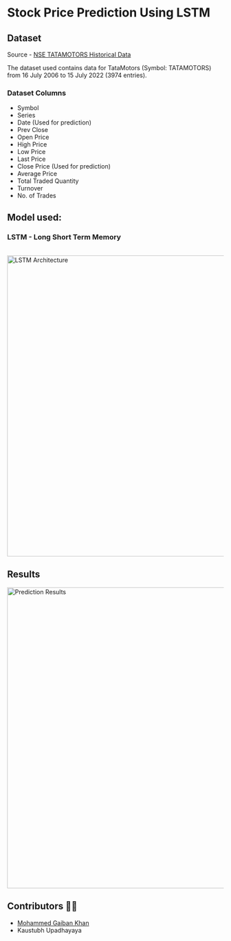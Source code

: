 # Stock Price Prediction Using LSTM

## Dataset

Source - [NSE TATAMOTORS Historical Data](https://www1.nseindia.com/live_market/dynaContent/live_watch/get_quote/GetQuote.jsp?symbol=TATAMOTORS)

The dataset used contains data for TataMotors (Symbol: TATAMOTORS) from 16 July 2006 to 15 July 2022 (3974 entries).

### Dataset Columns

- Symbol
- Series
- Date (Used for prediction)
- Prev Close
- Open Price
- High Price
- Low Price
- Last Price
- Close Price (Used for prediction)
- Average Price
- Total Traded Quantity
- Turnover
- No. of Trades

## Model used:

### LSTM - Long Short Term Memory
\
<image src="https://editor.analyticsvidhya.com/uploads/16127Screenshot%202021-01-19%20at%2011.50.55%20PM.png" alt="LSTM Architecture" width=700>

## Results
<image src="./Images/Results.png" alt="Prediction Results" width=700>

## Contributors 👨‍💻

- [Mohammed Gaiban Khan](https://github.com/Gaiban-Khan/)
- Kaustubh Upadhayaya